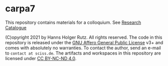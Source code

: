 # carpa7

This repository contains materials for a colloquium. See
[Research Catalogue](https://www.researchcatalogue.net/view/1172657/1172658)

(C)opyright 2021 by Hanns Holger Rutz. All rights reserved. The code in this repository is released under the
[GNU Affero General Public License](https://git.iem.at/sciss/WritingSimultan/blob/main/LICENSE) v3+ and
comes with absolutely no warranties.
To contact the author, send an e-mail to `contact at sciss.de`. The artifacts and workspaces in this
repository are licensed under [CC BY-NC-ND 4.0](https://creativecommons.org/licenses/by-nc-nd/4.0/).

